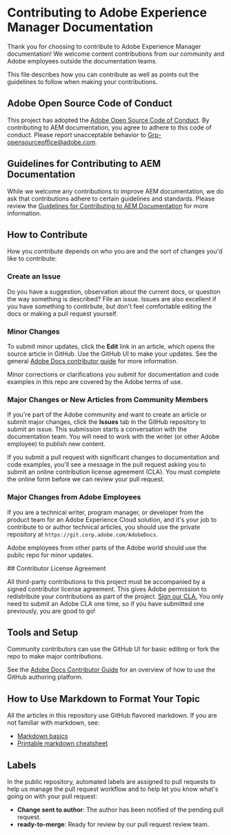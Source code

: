 # Contributing to Adobe Experience Manager Documentation

Thank you for choosing to contribute to Adobe Experience Manager documentation! We welcome content contributions from our community and Adobe employees outside the documentation teams.

This file describes how you can contribute as well as points out the guidelines to follow when making your contributions.

## Adobe Open Source Code of Conduct

This project has adopted the [Adobe Open Source Code of Conduct](code-of-conduct.md). By contributing to AEM documentation, you agree to adhere to this code of conduct. Please report unacceptable behavior to [Grp-opensourceoffice@adobe.com](mailto:Grp-opensourceoffice@adobe.com).

## Guidelines for Contributing to AEM Documentation

While we welcome any contributions to improve AEM documentation, we do ask that contributions adhere to certain guidelines and standards. Please review the [Guidelines for Contributing to AEM Documentation](guidelines.md) for more information.

## How to Contribute

How you contribute depends on who you are and the sort of changes you'd like to contribute:

### Create an Issue

Do you have a suggestion, observation about the current docs, or question the way something is described? File an issue. Issues are also excellent if you have something to contirbute, but don't feel comfortable editing the docs or making a pull request yourself.

### Minor Changes

To submit minor updates, click the **Edit** link in an article, which opens the source article in GitHub. Use the GitHub UI to make your updates. See the general [Adobe Docs contributor guide](https://docs.adobe.com/help/en/contributor/contributor-guide/introduction.html) for more information.

Minor corrections or clarifications you submit for documentation and code examples in this repo are covered by the Adobe terms of use.

### Major Changes or New Articles from Community Members

If you're part of the Adobe community and want to create an article or submit major changes, click the **Issues** tab in the GitHub repository to submit an issue. This submission starts a conversation with the documentation team. You will need to work with the writer (or other Adobe employee) to publish new content.

If you submit a pull request with significant changes to documentation and code examples, you'll see a message in the pull request asking you to submit an online contribution license agreement (CLA). You must complete the online form before we can review your pull request.

### Major Changes from Adobe Employees

If you are a technical writer, program manager, or developer from the product team for an Adobe Experience Cloud solution, and it's your job to contribute to or author technical articles, you should use the private repository at `https://git.corp.adobe.com/AdobeDocs`.

Adobe employees from other parts of the Adobe world should use the public repo for minor updates.

## Contributor License Agreement

All third-party contributions to this project must be accompanied by a signed contributor license agreement. This gives Adobe permission to redistribute your contributions as part of the project. [Sign our CLA.](https://opensource.adobe.com/cla.html) You only need to submit an Adobe CLA one time, so if you have submitted one previously, you are good to go!

## Tools and Setup

Community contributors can use the GitHub UI for basic editing or fork the repo to make major contributions.

See the [Adobe Docs Contributor Guide](https://docs.adobe.com/help/en/contributor/contributor-guide/introduction.html) for an overview of how to use the GitHub authoring platform.

## How to Use Markdown to Format Your Topic

All the articles in this repository use GitHub flavored markdown. If you are not familiar with markdown, see:

* [Markdown basics](https://help.github.com/articles/getting-started-with-writing-and-formatting-on-github/)
* [Printable markdown cheatsheet](https://guides.github.com/pdfs/markdown-cheatsheet-online.pdf)

## Labels

In the public repository, automated labels are assigned to pull requests to help us manage the pull request workflow and to help let you know what's going on with your pull request:

* **Change sent to author**: The author has been notified of the pending pull request.
* **ready-to-merge**: Ready for review by our pull request review team.
